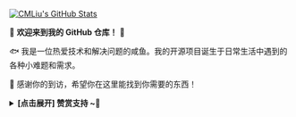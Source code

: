 [![CMLiu's GitHub Stats](https://github-readme-stats.zohan.tech/api?username=cmliu&show_icons=true&hide=contribs,prs&include_all_commits=true&bg_color=30,fcb590,e46454&title_color=fff&text_color=fff&icon_color=fff)](https://github.com/CMLiu)

🤖 **欢迎来到我的 GitHub 仓库！** 🚀

🐟️ 我是一位热爱技术和解决问题的咸鱼。我的开源项目诞生于日常生活中遇到的各种小难题和需求。

🎉 感谢你的到访，希望你在这里能找到你需要的东西！

<details><summary><strong> [点击展开] 赞赏支持 ~🧧</strong></summary>
  
*我非常感谢您的赞赏和支持，它们将极大地激励我继续创新，持续产生有价值的工作。*
- **ERC20/BEP20:** `0x60ffd0df36fb35550e7fe52ad2faae88a4a91b22`
- **TRC20:** `TDizmMPgy7cVUr5GsagkNGxyg2rJgf4FNf`
  
🎁 **你的支持是我不断前进的动力！** 💖

</details>
